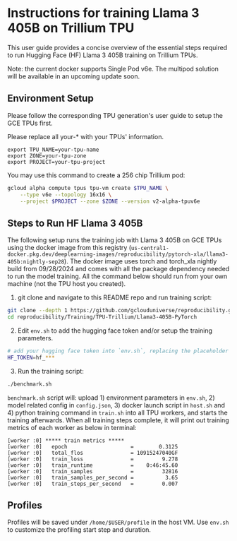 # Instructions for training Llama 3 405B on Trillium TPU

This user guide provides a concise overview of the essential steps required to
run Hugging Face (HF) Llama 3 405B training on Trillium TPUs.

Note: the current docker supports Single Pod v6e. The multipod solution will be available in an upcoming update soon.

## Environment Setup

Please follow the corresponding TPU generation's user guide to setup the GCE TPUs
first.

Please replace all your-* with your TPUs' information.

```
export TPU_NAME=your-tpu-name
export ZONE=your-tpu-zone
export PROJECT=your-tpu-project
```

You may use this command to create a 256 chip Trillium pod:

```bash
gcloud alpha compute tpus tpu-vm create $TPU_NAME \
    --type v6e --topology 16x16 \
    --project $PROJECT --zone $ZONE --version v2-alpha-tpuv6e
```

## Steps to Run HF Llama 3 405B

The following setup runs the training job with Llama 3 405B on GCE TPUs using
the docker image from this registry
(`us-central1-docker.pkg.dev/deeplearning-images/reproducibility/pytorch-xla/llama3-405b:nightly-sep28`).
The docker image uses torch and torch_xla nightly build from 09/28/2024
and comes with all the package dependency needed to run the model training.
All the command below should run from your own machine (not the TPU host you
created).

1. git clone and navigate to this README repo and run training script:

```bash
git clone --depth 1 https://github.com/gclouduniverse/reproducibility.git
cd reproducibility/Training/TPU-Trillium/Llama3-405B-PyTorch
```

2. Edit `env.sh` to add the hugging face token and/or setup the training parameters.

```bash
# add your hugging face token into `env.sh`, replacing the placeholder there.
HF_TOKEN=hf_***
```

3. Run the training script:

```bash
./benchmark.sh
```

`benchmark.sh` script will: upload 1) environment parameters in `env.sh`, 2)
model related config in `config.json`, 3) docker launch
script in `host.sh` and 4) python training command in `train.sh` into all TPU
workers, and starts the training afterwards. When all training steps complete,
it will print out training metrics of each worker as below in terminal:

```
[worker :0] ***** train metrics *****
[worker :0]   epoch                    =        0.3125
[worker :0]   total_flos               = 10915247040GF
[worker :0]   train_loss               =         9.278
[worker :0]   train_runtime            =    0:46:45.60
[worker :0]   train_samples            =         32816
[worker :0]   train_samples_per_second =          3.65
[worker :0]   train_steps_per_second   =         0.007
```

## Profiles

Profiles will be saved under `/home/$USER/profile` in the host VM.
Use `env.sh` to customize the profiling start step and duration.
